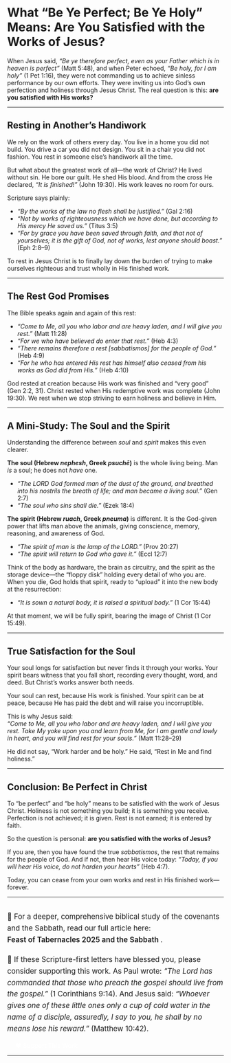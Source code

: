 # What “Be Ye Perfect; Be Ye Holy” Means: Are You Satisfied with the Works of Jesus?  

When Jesus said, *“Be ye therefore perfect, even as your Father which is in heaven is perfect”* (Matt 5:48), and when Peter echoed, *“Be holy, for I am holy”* (1 Pet 1:16), they were not commanding us to achieve sinless performance by our own efforts. They were inviting us into God’s own perfection and holiness through Jesus Christ. The real question is this: **are you satisfied with His works?**  

---

## Resting in Another’s Handiwork  

We rely on the work of others every day. You live in a home you did not build. You drive a car you did not design. You sit in a chair you did not fashion. You rest in someone else’s handiwork all the time.  

But what about the greatest work of all—the work of Christ? He lived without sin. He bore our guilt. He shed His blood. And from the cross He declared, *“It is finished!”* (John 19:30). His work leaves no room for ours.  

Scripture says plainly:  

- *“By the works of the law no flesh shall be justified.”* (Gal 2:16)  
- *“Not by works of righteousness which we have done, but according to His mercy He saved us.”* (Titus 3:5)  
- *“For by grace you have been saved through faith, and that not of yourselves; it is the gift of God, not of works, lest anyone should boast.”* (Eph 2:8–9)  

To rest in Jesus Christ is to finally lay down the burden of trying to make ourselves righteous and trust wholly in His finished work.  

---

## The Rest God Promises  

The Bible speaks again and again of this rest:  

- *“Come to Me, all you who labor and are heavy laden, and I will give you rest.”* (Matt 11:28)  
- *“For we who have believed do enter that rest.”* (Heb 4:3)  
- *“There remains therefore a rest [sabbatismos] for the people of God.”* (Heb 4:9)  
- *“For he who has entered His rest has himself also ceased from his works as God did from His.”* (Heb 4:10)  

God rested at creation because His work was finished and “very good” (Gen 2:2, 31). Christ rested when His redemptive work was complete (John 19:30). We rest when we stop striving to earn holiness and believe in Him.  

---

## A Mini-Study: The Soul and the Spirit  

Understanding the difference between *soul* and *spirit* makes this even clearer.  

**The soul (Hebrew *nephesh*, Greek *psuchē*)** is the whole living being. Man *is* a soul; he does not *have* one.  
- *“The LORD God formed man of the dust of the ground, and breathed into his nostrils the breath of life; and man became a living soul.”* (Gen 2:7)  
- *“The soul who sins shall die.”* (Ezek 18:4)  

**The spirit (Hebrew *ruach*, Greek *pneuma*)** is different. It is the God-given power that lifts man above the animals, giving conscience, memory, reasoning, and awareness of God.  
- *“The spirit of man is the lamp of the LORD.”* (Prov 20:27)  
- *“The spirit will return to God who gave it.”* (Eccl 12:7)  

Think of the body as hardware, the brain as circuitry, and the spirit as the storage device—the “floppy disk” holding every detail of who you are. When you die, God holds that spirit, ready to “upload” it into the new body at the resurrection:  
- *“It is sown a natural body, it is raised a spiritual body.”* (1 Cor 15:44)  

At that moment, we will be fully spirit, bearing the image of Christ (1 Cor 15:49).  

---

## True Satisfaction for the Soul  

Your soul longs for satisfaction but never finds it through your works. Your spirit bears witness that you fall short, recording every thought, word, and deed. But Christ’s works answer both needs.  

Your soul can rest, because His work is finished. Your spirit can be at peace, because He has paid the debt and will raise you incorruptible.  

This is why Jesus said:  
*“Come to Me, all you who labor and are heavy laden, and I will give you rest. Take My yoke upon you and learn from Me, for I am gentle and lowly in heart, and you will find rest for your souls.”* (Matt 11:28–29)  

He did not say, “Work harder and be holy.” He said, “Rest in Me and find holiness.”  

---

## Conclusion: Be Perfect in Christ  

To “be perfect” and “be holy” means to be satisfied with the work of Jesus Christ. Holiness is not something you build; it is something you receive. Perfection is not achieved; it is given. Rest is not earned; it is entered by faith.  

So the question is personal: **are you satisfied with the works of Jesus?**  

If you are, then you have found the true *sabbatismos*, the rest that remains for the people of God. And if not, then hear His voice today: *“Today, if you will hear His voice, do not harden your hearts”* (Heb 4:7).  

Today, you can cease from your own works and rest in His finished work—forever.  

<hr>
<p style="margin-top:2rem; font-size:1.05rem; line-height:1.6;">
  📖 For a deeper, comprehensive biblical study of the covenants and the Sabbath, 
  read our full article here:<br>
  <a href="https://jesusrest.com/read.html?file=Feast-of-Tabernacles-2025%20and-the-Sabbath.md" 
     style="color:var(--refined-teal); font-weight:600; text-decoration:none;">
     Feast of Tabernacles 2025 and the Sabbath
  </a>.
</p>

<p style="margin-top:1.2rem; font-size:1.05rem; line-height:1.6;">
  🙏 If these Scripture-first letters have blessed you, please consider supporting this work. 
  As Paul wrote: <em>“The Lord has commanded that those who preach the gospel should live from the gospel.”</em> 
  (1 Corinthians 9:14). And Jesus said: <em>“Whoever gives one of these little ones only a cup of cold water 
  in the name of a disciple, assuredly, I say to you, he shall by no means lose his reward.”</em> 
  (Matthew 10:42).
</p>

<p style="margin-top:1rem;">
  <a href="/donate.html" 
     style="background:var(--refined-teal); color:white; padding:0.6rem 1.2rem; 
            border-radius:6px; text-decoration:none; font-weight:600;">
     ❤️ Support This Work
  </a>
</p>
<hr>

